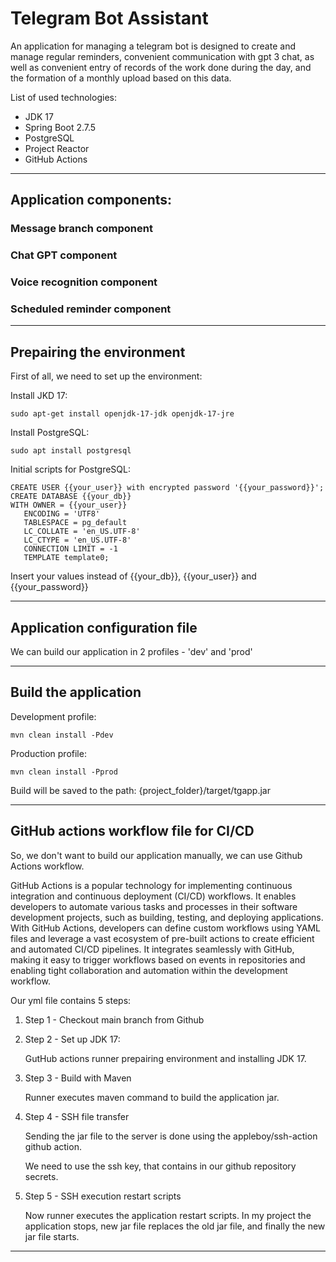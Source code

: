 # Telegram Bot Assistant

An application for managing a telegram bot is designed to create and manage 
regular reminders, convenient communication with gpt 3 chat, as well as 
convenient entry of records of the work done during the day, 
and the formation of a monthly upload based on this data.

List of used technologies:
- JDK 17
- Spring Boot 2.7.5
- PostgreSQL
- Project Reactor
- GitHub Actions

___

## Application components:

### Message branch component

### Chat GPT component

### Voice recognition component

### Scheduled reminder component

___

## Prepairing the environment

First of all, we need to set up the environment:

Install JKD 17:
```
sudo apt-get install openjdk-17-jdk openjdk-17-jre
```

Install PostgreSQL:
```
sudo apt install postgresql
```

Initial scripts for PostgreSQL:
```
CREATE USER {{your_user}} with encrypted password '{{your_password}}';
CREATE DATABASE {{your_db}}
WITH OWNER = {{your_user}}
   ENCODING = 'UTF8'
   TABLESPACE = pg_default
   LC_COLLATE = 'en_US.UTF-8'
   LC_CTYPE = 'en_US.UTF-8'
   CONNECTION LIMIT = -1
   TEMPLATE template0;
```
Insert your values instead of {{your_db}}, {{your_user}} and {{your_password}}
___

## Application configuration file

We can build our application in 2 profiles - 'dev' and 'prod'


___

## Build the application

Development profile:

```
mvn clean install -Pdev
```

Production profile:

```
mvn clean install -Pprod
```

Build will be saved to the path: {project_folder}/target/tgapp.jar

___

## GitHub actions workflow file for CI/CD

So, we don't want to build our application manually, we can use 
Github Actions workflow.

GitHub Actions is a popular technology for implementing continuous integration 
and continuous deployment (CI/CD) workflows. It enables developers to automate 
various tasks and processes in their software development projects, 
such as building, testing, and deploying applications. With GitHub Actions, 
developers can define custom workflows using YAML files and leverage a vast 
ecosystem of pre-built actions to create efficient and automated CI/CD pipelines. 
It integrates seamlessly with GitHub, making it easy to trigger workflows based on 
events in repositories and enabling tight collaboration and automation within the 
development workflow.

Our yml file contains 5 steps:
1) Step 1 - Checkout main branch from Github
2) Step 2 - Set up JDK 17:

    GutHub actions runner prepairing environment and installing JDK 17.

3) Step 3 - Build with Maven

    Runner executes maven command to build the application jar.

4) Step 4 - SSH file transfer

   Sending the jar file to the server is done using the appleboy/ssh-action github action.
   
   We need to use the ssh key, that contains in our github repository secrets.

5) Step 5 - SSH execution restart scripts

   Now runner executes the application restart scripts. In my project the application stops, new jar 
   file replaces the old jar file, and finally the new jar file starts.

___